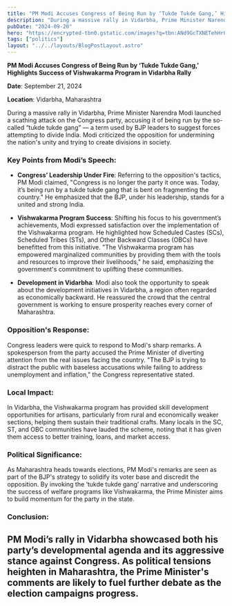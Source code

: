 ```yaml
---
title: "PM Modi Accuses Congress of Being Run by ‘Tukde Tukde Gang,’ Highlights Success of Vishwakarma Program in Vidarbha Rally"
description: "During a massive rally in Vidarbha, Prime Minister Narendra Modi launched a scathing attack on the Congress party, accusing it of being run by the so-called tukde tukde gang"
pubDate: "2024-09-20"
hero: "https://encrypted-tbn0.gstatic.com/images?q=tbn:ANd9GcTXNETehHrQjdnv1kD7SamkyMO2B8l__OE3WA&s"
tags: ["politics"]
layout: "../../layouts/BlogPostLayout.astro"
---
```

**PM Modi Accuses Congress of Being Run by ‘Tukde Tukde Gang,’ Highlights Success of Vishwakarma Program in Vidarbha Rally**

**Date**: September 21, 2024

**Location**: Vidarbha, Maharashtra

During a massive rally in Vidarbha, Prime Minister Narendra Modi launched a scathing attack on the Congress party, accusing it of being run by the so-called “tukde tukde gang” — a term used by BJP leaders to suggest forces attempting to divide India. Modi criticized the opposition for undermining the nation's unity and trying to create divisions in society.

### **Key Points from Modi’s Speech:**

- **Congress’ Leadership Under Fire**: Referring to the opposition's tactics, PM Modi claimed, "Congress is no longer the party it once was. Today, it’s being run by a tukde tukde gang that is bent on fragmenting the country." He emphasized that the BJP, under his leadership, stands for a united and strong India.
  
- **Vishwakarma Program Success**: Shifting his focus to his government’s achievements, Modi expressed satisfaction over the implementation of the Vishwakarma program. He highlighted how Scheduled Castes (SCs), Scheduled Tribes (STs), and Other Backward Classes (OBCs) have benefitted from this initiative. "The Vishwakarma program has empowered marginalized communities by providing them with the tools and resources to improve their livelihoods," he said, emphasizing the government's commitment to uplifting these communities.

- **Development in Vidarbha**: Modi also took the opportunity to speak about the development initiatives in Vidarbha, a region often regarded as economically backward. He reassured the crowd that the central government is working to ensure prosperity reaches every corner of Maharashtra.

### **Opposition's Response**:
Congress leaders were quick to respond to Modi's sharp remarks. A spokesperson from the party accused the Prime Minister of diverting attention from the real issues facing the country. "The BJP is trying to distract the public with baseless accusations while failing to address unemployment and inflation," the Congress representative stated.

### **Local Impact**:
In Vidarbha, the Vishwakarma program has provided skill development opportunities for artisans, particularly from rural and economically weaker sections, helping them sustain their traditional crafts. Many locals in the SC, ST, and OBC communities have lauded the scheme, noting that it has given them access to better training, loans, and market access.

### **Political Significance**:
As Maharashtra heads towards elections, PM Modi's remarks are seen as part of the BJP's strategy to solidify its voter base and discredit the opposition. By invoking the ‘tukde tukde gang’ narrative and underscoring the success of welfare programs like Vishwakarma, the Prime Minister aims to build momentum for the party in the state.

### **Conclusion**:
PM Modi’s rally in Vidarbha showcased both his party’s developmental agenda and its aggressive stance against Congress. As political tensions heighten in Maharashtra, the Prime Minister's comments are likely to fuel further debate as the election campaigns progress.
---
